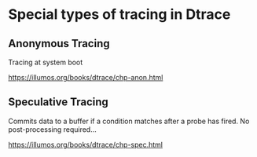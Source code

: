 # Special types of tracing in Dtrace

## Anonymous Tracing

Tracing at system boot

<https://illumos.org/books/dtrace/chp-anon.html>

## Speculative Tracing

Commits data to a buffer if a condition matches after a probe has fired.
No post-processing required...

<https://illumos.org/books/dtrace/chp-spec.html>
